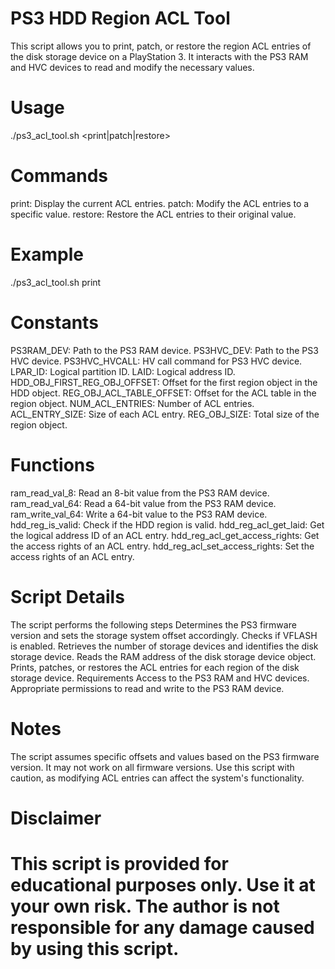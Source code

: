 # PS3 HDD Region ACL Tool

This script allows you to print, patch, or restore the region ACL entries of the disk storage device on a PlayStation 3. It interacts with the PS3 RAM and HVC devices to read and modify the necessary values.

# Usage
./ps3_acl_tool.sh <print|patch|restore>

# Commands
print: Display the current ACL entries.
patch: Modify the ACL entries to a specific value.
restore: Restore the ACL entries to their original value.

# Example
./ps3_acl_tool.sh print

# Constants
PS3RAM_DEV: Path to the PS3 RAM device.
PS3HVC_DEV: Path to the PS3 HVC device.
PS3HVC_HVCALL: HV call command for PS3 HVC device.
LPAR_ID: Logical partition ID.
LAID: Logical address ID.
HDD_OBJ_FIRST_REG_OBJ_OFFSET: Offset for the first region object in the HDD object.
REG_OBJ_ACL_TABLE_OFFSET: Offset for the ACL table in the region object.
NUM_ACL_ENTRIES: Number of ACL entries.
ACL_ENTRY_SIZE: Size of each ACL entry.
REG_OBJ_SIZE: Total size of the region object.

# Functions
ram_read_val_8: Read an 8-bit value from the PS3 RAM device.
ram_read_val_64: Read a 64-bit value from the PS3 RAM device.
ram_write_val_64: Write a 64-bit value to the PS3 RAM device.
hdd_reg_is_valid: Check if the HDD region is valid.
hdd_reg_acl_get_laid: Get the logical address ID of an ACL entry.
hdd_reg_acl_get_access_rights: Get the access rights of an ACL entry.
hdd_reg_acl_set_access_rights: Set the access rights of an ACL entry.

# Script Details
The script performs the following steps
Determines the PS3 firmware version and sets the storage system offset accordingly.
Checks if VFLASH is enabled.
Retrieves the number of storage devices and identifies the disk storage device.
Reads the RAM address of the disk storage device object.
Prints, patches, or restores the ACL entries for each region of the disk storage device.
Requirements
Access to the PS3 RAM and HVC devices.
Appropriate permissions to read and write to the PS3 RAM device.

# Notes
The script assumes specific offsets and values based on the PS3 firmware version. It may not work on all firmware versions.
Use this script with caution, as modifying ACL entries can affect the system's functionality.

# Disclaimer
# This script is provided for educational purposes only. Use it at your own risk. The author is not responsible for any damage caused by using this script.
